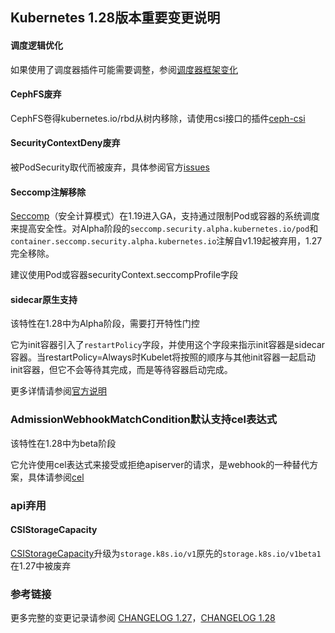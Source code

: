 ## Kubernetes 1.28版本重要变更说明

#### 调度逻辑优化

如果使用了调度器插件可能需要调整，参阅[调度器框架变化](https://github.com/kubernetes/kubernetes/blob/master/CHANGELOG/CHANGELOG-1.28.md#no-really-you-must-read-this-before-you-upgrade)

#### CephFS废弃

CephFS卷得kubernetes.io/rbd从树内移除，请使用csi接口的插件[ceph-csi](https://github.com/ceph/ceph-csi/)

#### SecurityContextDeny废弃

被PodSecurity取代而被废弃，具体参阅官方[issues](https://github.com/kubernetes/kubernetes/issues/111516)

#### Seccomp注解移除

[Seccomp](https://github.com/kubernetes/enhancements/tree/master/keps/sig-node/135-seccomp)（安全计算模式）在1.19进入GA，支持通过限制Pod或容器的系统调度来提高安全性。对Alpha阶段的`seccomp.security.alpha.kubernetes.io/pod`和`container.seccomp.security.alpha.kubernetes.io`注解自v1.19起被弃用，1.27完全移除。

建议使用Pod或容器securityContext.seccompProfile字段

#### sidecar原生支持

该特性在1.28中为Alpha阶段，需要打开特性门控

它为init容器引入了`restartPolicy`字段，并使用这个字段来指示init容器是sidecar容器。当restartPolicy=Always时Kubelet将按照的顺序与其他init容器一起启动init容器，但它不会等待其完成，而是等待容器启动完成。

更多详情请参阅[官方说明](https://kubernetes.io/zh-cn/blog/2023/08/25/native-sidecar-containers/)

### AdmissionWebhookMatchCondition默认支持cel表达式

该特性在1.28中为beta阶段

它允许使用cel表达式来接受或拒绝apiserver的请求，是webhook的一种替代方案，具体请参阅[cel](https://kubernetes.io/docs/reference/using-api/cel/#cel-community-libraries)

### api弃用

#### CSIStorageCapacity

[CSIStorageCapacity](https://kubernetes.io/docs/reference/kubernetes-api/config-and-storage-resources/csi-storage-capacity-v1/)升级为`storage.k8s.io/v1`原先的`storage.k8s.io/v1beta1`在1.27中被废弃

### 参考链接

更多完整的变更记录请参阅 [CHANGELOG 1.27](https://github.com/kubernetes/kubernetes/blob/master/CHANGELOG/CHANGELOG-1.27.md#changelog-since-v1260)，[CHANGELOG 1.28](https://github.com/kubernetes/kubernetes/blob/master/CHANGELOG/CHANGELOG-1.28.md#changelog-since-v1270)
